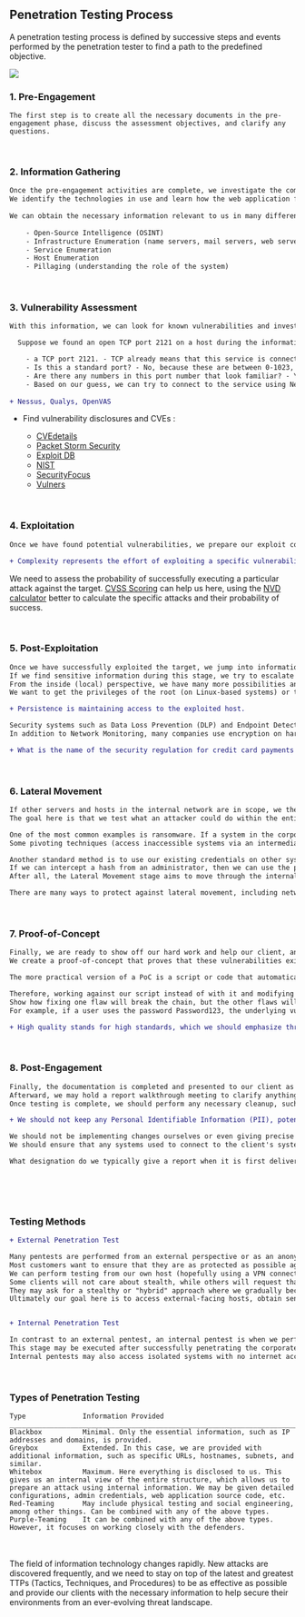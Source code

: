 ## Penetration Testing Process

<p>A penetration testing process is defined by successive steps and events performed by the penetration tester to find a path to the predefined objective.<p> 	
  
<img src=https://academy.hackthebox.com/storage/modules/90/0-PT-Process.png>

### 1. Pre-Engagement
```
The first step is to create all the necessary documents in the pre-engagement phase, discuss the assessment objectives, and clarify any questions.
```
<br>
  
### 2. Information Gathering
```diff
Once the pre-engagement activities are complete, we investigate the company's existing website we have been assigned to assess. 
We identify the technologies in use and learn how the web application functions.
  
We can obtain the necessary information relevant to us in many different ways :
  
    - Open-Source Intelligence (OSINT)
    - Infrastructure Enumeration (name servers, mail servers, web servers, cloud instances, and more)
    - Service Enumeration
    - Host Enumeration
    - Pillaging (understanding the role of the system)
```
<br>
  
### 3. Vulnerability Assessment 	
``` diff
With this information, we can look for known vulnerabilities and investigate questionable features that may allow for unintended actions.

  Suppose we found an open TCP port 2121 on a host during the information-gathering phase :

    - a TCP port 2121. - TCP already means that this service is connection-oriented.
    - Is this a standard port? - No, because these are between 0-1023, aka well-known or system ports
    - Are there any numbers in this port number that look familiar? - Yes, TCP port 21 (FTP). From our experience, we will get to know many standard ports and their services, which administrators often try to disguise, but often use "easy to remember" alternatives.
    - Based on our guess, we can try to connect to the service using Netcat or an FTP client and try to establish a connection to confirm or disprove our guess.
  
+ Nessus, Qualys, OpenVAS
```
- <p>Find vulnerability disclosures and CVEs :</p>
  
    - [CVEdetails](https://www.cvedetails.com/)
    - [Packet Storm Security](https://packetstormsecurity.com/)
    - [Exploit DB](https://www.exploit-db.com/)
    - [NIST](https://nvd.nist.gov/vuln/search?execution=e2s1)
    - [SecurityFocus](https://bugtraq.securityfocus.com/archive)
    - [Vulners](https://vulners.com/) 

<br>

### 4. Exploitation 
```diff
Once we have found potential vulnerabilities, we prepare our exploit code, tools, and environment and test the webserver for these potential vulnerabilities.

+ Complexity represents the effort of exploiting a specific vulnerability.
``` 
We need to assess the probability of successfully executing a particular attack against the target. [CVSS Scoring](https://nvd.nist.gov/vuln-metrics/cvss) can help us here, using the [NVD calculator](https://nvd.nist.gov/vuln-metrics/cvss/v3-calculator) better to calculate the specific attacks and their probability of success.

<br>

### 5. Post-Exploitation
```diff
Once we have successfully exploited the target, we jump into information gathering and examine the webserver from the inside. 
If we find sensitive information during this stage, we try to escalate our privileges (depending on the system and configurations).
From the inside (local) perspective, we have many more possibilities and alternatives to access certain information that is relevant to us. 
We want to get the privileges of the root (on Linux-based systems) or the domain administrator/local administrator/SYSTEM (on Windows-based systems).

+ Persistence is maintaining access to the exploited host.

Security systems such as Data Loss Prevention (DLP) and Endpoint Detection and Response (EDR) help detect and prevent data exfiltration. 
In addition to Network Monitoring, many companies use encryption on hard drives to prevent external parties from viewing such information.

+ What is the name of the security regulation for credit card payments a company must adhere to? PCI-DSS
```
<br>

### 6. Lateral Movement 	
```diff
If other servers and hosts in the internal network are in scope, we then try to move through the network and access other hosts and servers using the information we have gathered.
The goal here is that we test what an attacker could do within the entire network.

One of the most common examples is ransomware. If a system in the corporate network is infected with ransomware, it can spread across the entire network. 
Some pivoting techniques (access inaccessible systems via an intermediary system) allow us to use the exploited host as a proxy and perform all the scans from our attack machine or VM. In this way, we make non-routable networks can still be reached. 

Another standard method is to use our existing credentials on other systems. We can use the tool Responder to intercept NTLMv2 hashes. 
If we can intercept a hash from an administrator, then we can use the pass-the-hash technique to log in as that administrator (in most cases) on multiple hosts and servers.
After all, the Lateral Movement stage aims to move through the internal network.

There are many ways to protect against lateral movement, including network (micro) segmentation, threat monitoring, IPS/IDS, EDR, etc.
```
<br>

### 7. Proof-of-Concept
```diff
Finally, we are ready to show off our hard work and help our client, and those responsible for remediation efficiently reproduce our results.
We create a proof-of-concept that proves that these vulnerabilities exist and potentially even automate the individual steps that trigger these vulnerabilities.

The more practical version of a PoC is a script or code that automatically exploits the vulnerabilities found.

Therefore, working against our script instead of with it and modifying and securing the systems so that our script no longer works does not mean that the information obtained from the script cannot be obtained in another way.
Show how fixing one flaw will break the chain, but the other flaws will still exist.
For example, if a user uses the password Password123, the underlying vulnerability is not the password but the password policy.

+ High quality stands for high standards, which we should emphasize through our remediation recommendations.
```
<br>

### 8. Post-Engagement
```diff
Finally, the documentation is completed and presented to our client as a formal report deliverable. 
Afterward, we may hold a report walkthrough meeting to clarify anything about our testing or results and provide any needed support to personnel tasked with remediating our findings.
Once testing is complete, we should perform any necessary cleanup, such as deleting tools/scripts uploaded to target systems, reverting any (minor) configuration changes we may have made, etc.

+ We should not keep any Personal Identifiable Information (PII), potentially incriminating info, or other sensitive data we came across throughout testing.

We should not be implementing changes ourselves or even giving precise remediation advice (i.e., for SQL Injection, we may say "sanitize user input" but not give the client a rewritten piece of code).
We should ensure that any systems used to connect to the client's systems or process data have been wiped or destroyed and that any artifacts leftover from the engagement are stored securely (encrypted) per our firm's policy and per contractual obligations to our client.

What designation do we typically give a report when it is first delivered to a client for a chance to review and comment? DRAFT
```
<br>
<br>
<br>

### Testing Methods
``` diff
+ External Penetration Test

Many pentests are performed from an external perspective or as an anonymous user on the Internet. 
Most customers want to ensure that they are as protected as possible against attacks on their external network perimeter. 
We can perform testing from our own host (hopefully using a VPN connection to avoid our ISP blocking us) or from a VPS. 
Some clients will not care about stealth, while others will request that we proceed as quietly as possible and approach the target systems to avoid being banned by the firewalls and IDS/IPS systems and avoid triggering an alarm. 
They may ask for a stealthy or "hybrid" approach where we gradually become "noisier" to test their detection capabilities. 
Ultimately our goal here is to access external-facing hosts, obtain sensitive data, or gain access to the internal network.


+ Internal Penetration Test

In contrast to an external pentest, an internal pentest is when we perform testing from within the corporate network. 
This stage may be executed after successfully penetrating the corporate network via the external pentest or starting from an assumed breach scenario.
Internal pentests may also access isolated systems with no internet access whatsoever, which usually requires our physical presence at the client's facility.
```
<br>

### Types of Penetration Testing
```
Type              Information Provided
_____________________________________________________________________________________________________________________________________________________________________________________________________________________________________________________________________________________
Blackbox          Minimal. Only the essential information, such as IP addresses and domains, is provided.
Greybox           Extended. In this case, we are provided with additional information, such as specific URLs, hostnames, subnets, and similar. 
Whitebox          Maximum. Here everything is disclosed to us. This gives us an internal view of the entire structure, which allows us to prepare an attack using internal information. We may be given detailed configurations, admin credentials, web application source code, etc.
Red-Teaming       May include physical testing and social engineering, among other things. Can be combined with any of the above types.
Purple-Teaming    It can be combined with any of the above types. However, it focuses on working closely with the defenders.
```
<br>
<br>
The field of information technology changes rapidly. New attacks are discovered frequently, and we need to stay on top of the latest and greatest TTPs  (Tactics, Techniques, and Procedures) to be as effective as possible and provide our clients with the necessary information to help secure their environments from an ever-evolving threat landscape.
